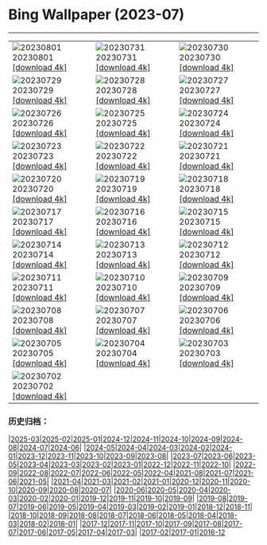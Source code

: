 # Bing Wallpaper (2023-07)
**************

<table><tr><td><img src="https://www.bing.com/th?id=OHR.DenaliClimber_DE-DE2152718448_1920x1080.jpg" alt="20230801"> 20230801 <a href="https://www.bing.com/th?id=OHR.DenaliClimber_DE-DE2152718448_UHD.jpg">[download 4k]</a></td><td><img src="https://www.bing.com/th?id=OHR.RockHouse_DE-DE8842375533_1920x1080.jpg" alt="20230731"> 20230731 <a href="https://www.bing.com/th?id=OHR.RockHouse_DE-DE8842375533_UHD.jpg">[download 4k]</a></td><td><img src="https://www.bing.com/th?id=OHR.FoxCubs_DE-DE0132480419_1920x1080.jpg" alt="20230730"> 20230730 <a href="https://www.bing.com/th?id=OHR.FoxCubs_DE-DE0132480419_UHD.jpg">[download 4k]</a></td></tr><tr><td><img src="https://www.bing.com/th?id=OHR.TigerIndia_DE-DE7523185756_1920x1080.jpg" alt="20230729"> 20230729 <a href="https://www.bing.com/th?id=OHR.TigerIndia_DE-DE7523185756_UHD.jpg">[download 4k]</a></td><td><img src="https://www.bing.com/th?id=OHR.SanBlasIslands_DE-DE7177823462_1920x1080.jpg" alt="20230728"> 20230728 <a href="https://www.bing.com/th?id=OHR.SanBlasIslands_DE-DE7177823462_UHD.jpg">[download 4k]</a></td><td><img src="https://www.bing.com/th?id=OHR.ParisLouvre_DE-DE5257650746_1920x1080.jpg" alt="20230727"> 20230727 <a href="https://www.bing.com/th?id=OHR.ParisLouvre_DE-DE5257650746_UHD.jpg">[download 4k]</a></td></tr><tr><td><img src="https://www.bing.com/th?id=OHR.MangrovePark_DE-DE4871717543_1920x1080.jpg" alt="20230726"> 20230726 <a href="https://www.bing.com/th?id=OHR.MangrovePark_DE-DE4871717543_UHD.jpg">[download 4k]</a></td><td><img src="https://www.bing.com/th?id=OHR.LasLagunas_DE-DE3855429319_1920x1080.jpg" alt="20230725"> 20230725 <a href="https://www.bing.com/th?id=OHR.LasLagunas_DE-DE3855429319_UHD.jpg">[download 4k]</a></td><td><img src="https://www.bing.com/th?id=OHR.ZebraCousins_DE-DE3138525092_1920x1080.jpg" alt="20230724"> 20230724 <a href="https://www.bing.com/th?id=OHR.ZebraCousins_DE-DE3138525092_UHD.jpg">[download 4k]</a></td></tr><tr><td><img src="https://www.bing.com/th?id=OHR.TeaEstate_DE-DE1060002531_1920x1080.jpg" alt="20230723"> 20230723 <a href="https://www.bing.com/th?id=OHR.TeaEstate_DE-DE1060002531_UHD.jpg">[download 4k]</a></td><td><img src="https://www.bing.com/th?id=OHR.HammockDay_DE-DE0611362682_1920x1080.jpg" alt="20230722"> 20230722 <a href="https://www.bing.com/th?id=OHR.HammockDay_DE-DE0611362682_UHD.jpg">[download 4k]</a></td><td><img src="https://www.bing.com/th?id=OHR.BridgeNorway_DE-DE0132914510_1920x1080.jpg" alt="20230721"> 20230721 <a href="https://www.bing.com/th?id=OHR.BridgeNorway_DE-DE0132914510_UHD.jpg">[download 4k]</a></td></tr><tr><td><img src="https://www.bing.com/th?id=OHR.MoonDayArtemis_DE-DE8692746129_1920x1080.jpg" alt="20230720"> 20230720 <a href="https://www.bing.com/th?id=OHR.MoonDayArtemis_DE-DE8692746129_UHD.jpg">[download 4k]</a></td><td><img src="https://www.bing.com/th?id=OHR.CrescentLake_DE-DE8242046446_1920x1080.jpg" alt="20230719"> 20230719 <a href="https://www.bing.com/th?id=OHR.CrescentLake_DE-DE8242046446_UHD.jpg">[download 4k]</a></td><td><img src="https://www.bing.com/th?id=OHR.HinterseeLake_DE-DE7814491503_1920x1080.jpg" alt="20230718"> 20230718 <a href="https://www.bing.com/th?id=OHR.HinterseeLake_DE-DE7814491503_UHD.jpg">[download 4k]</a></td></tr><tr><td><img src="https://www.bing.com/th?id=OHR.CavanCastle_DE-DE6494327966_1920x1080.jpg" alt="20230717"> 20230717 <a href="https://www.bing.com/th?id=OHR.CavanCastle_DE-DE6494327966_UHD.jpg">[download 4k]</a></td><td><img src="https://www.bing.com/th?id=OHR.BearHoleBrook_DE-DE2188563050_1920x1080.jpg" alt="20230716"> 20230716 <a href="https://www.bing.com/th?id=OHR.BearHoleBrook_DE-DE2188563050_UHD.jpg">[download 4k]</a></td><td><img src="https://www.bing.com/th?id=OHR.CastelmazzanoSunrise_DE-DE1863686096_1920x1080.jpg" alt="20230715"> 20230715 <a href="https://www.bing.com/th?id=OHR.CastelmazzanoSunrise_DE-DE1863686096_UHD.jpg">[download 4k]</a></td></tr><tr><td><img src="https://www.bing.com/th?id=OHR.BerlinBotanicGarden_DE-DE9639531635_1920x1080.jpg" alt="20230714"> 20230714 <a href="https://www.bing.com/th?id=OHR.BerlinBotanicGarden_DE-DE9639531635_UHD.jpg">[download 4k]</a></td><td><img src="https://www.bing.com/th?id=OHR.ZhangyeGeopark_DE-DE5899519482_1920x1080.jpg" alt="20230713"> 20230713 <a href="https://www.bing.com/th?id=OHR.ZhangyeGeopark_DE-DE5899519482_UHD.jpg">[download 4k]</a></td><td><img src="https://www.bing.com/th?id=OHR.HinterseeBavaria_DE-DE6864169933_1920x1080.jpg" alt="20230712"> 20230712 <a href="https://www.bing.com/th?id=OHR.HinterseeBavaria_DE-DE6864169933_UHD.jpg">[download 4k]</a></td></tr><tr><td><img src="https://www.bing.com/th?id=OHR.WorldPopDay_DE-DE5116367774_1920x1080.jpg" alt="20230711"> 20230711 <a href="https://www.bing.com/th?id=OHR.WorldPopDay_DE-DE5116367774_UHD.jpg">[download 4k]</a></td><td><img src="https://www.bing.com/th?id=OHR.SomersetLavender_DE-DE4562523313_1920x1080.jpg" alt="20230710"> 20230710 <a href="https://www.bing.com/th?id=OHR.SomersetLavender_DE-DE4562523313_UHD.jpg">[download 4k]</a></td><td><img src="https://www.bing.com/th?id=OHR.MoselleRiver_DE-DE4111519220_1920x1080.jpg" alt="20230709"> 20230709 <a href="https://www.bing.com/th?id=OHR.MoselleRiver_DE-DE4111519220_UHD.jpg">[download 4k]</a></td></tr><tr><td><img src="https://www.bing.com/th?id=OHR.CooperChapel_DE-DE3457658081_1920x1080.jpg" alt="20230708"> 20230708 <a href="https://www.bing.com/th?id=OHR.CooperChapel_DE-DE3457658081_UHD.jpg">[download 4k]</a></td><td><img src="https://www.bing.com/th?id=OHR.CocoaPods_DE-DE2913342823_1920x1080.jpg" alt="20230707"> 20230707 <a href="https://www.bing.com/th?id=OHR.CocoaPods_DE-DE2913342823_UHD.jpg">[download 4k]</a></td><td><img src="https://www.bing.com/th?id=OHR.KissingPenguins_DE-DE4462202063_1920x1080.jpg" alt="20230706"> 20230706 <a href="https://www.bing.com/th?id=OHR.KissingPenguins_DE-DE4462202063_UHD.jpg">[download 4k]</a></td></tr><tr><td><img src="https://www.bing.com/th?id=OHR.CorfuBeach_DE-DE3578833784_1920x1080.jpg" alt="20230705"> 20230705 <a href="https://www.bing.com/th?id=OHR.CorfuBeach_DE-DE3578833784_UHD.jpg">[download 4k]</a></td><td><img src="https://www.bing.com/th?id=OHR.GrasslandsNationalParkSaskachewan_DE-DE4287828345_1920x1080.jpg" alt="20230704"> 20230704 <a href="https://www.bing.com/th?id=OHR.GrasslandsNationalParkSaskachewan_DE-DE4287828345_UHD.jpg">[download 4k]</a></td><td><img src="https://www.bing.com/th?id=OHR.CoyoteBanff_DE-DE4348536684_1920x1080.jpg" alt="20230703"> 20230703 <a href="https://www.bing.com/th?id=OHR.CoyoteBanff_DE-DE4348536684_UHD.jpg">[download 4k]</a></td></tr><tr><td><img src="https://www.bing.com/th?id=OHR.HalfwayBoats_DE-DE4239098314_1920x1080.jpg" alt="20230702"> 20230702 <a href="https://www.bing.com/th?id=OHR.HalfwayBoats_DE-DE4239098314_UHD.jpg">[download 4k]</a></td><td></td><td></td></tr></table>

### 历史归档：

|[2025-03](/../2025-03/2025-03.md)|[2025-02](/../2025-02/2025-02.md)|[2025-01](/../2025-01/2025-01.md)|[2024-12](/../2024-12/2024-12.md)|[2024-11](/../2024-11/2024-11.md)|[2024-10](/../2024-10/2024-10.md)|[2024-09](/../2024-09/2024-09.md)|[2024-08](/../2024-08/2024-08.md)|[2024-07](/../2024-07/2024-07.md)|[2024-06](/../2024-06/2024-06.md)|
|[2024-05](/../2024-05/2024-05.md)|[2024-04](/../2024-04/2024-04.md)|[2024-03](/../2024-03/2024-03.md)|[2024-02](/../2024-02/2024-02.md)|[2024-01](/../2024-01/2024-01.md)|[2023-12](/../2023-12/2023-12.md)|[2023-11](/../2023-11/2023-11.md)|[2023-10](/../2023-10/2023-10.md)|[2023-09](/../2023-09/2023-09.md)|[2023-08](/../2023-08/2023-08.md)|
|[2023-07](/2023-07.md)|[2023-06](/../2023-06/2023-06.md)|[2023-05](/../2023-05/2023-05.md)|[2023-04](/../2023-04/2023-04.md)|[2023-03](/../2023-03/2023-03.md)|[2023-02](/../2023-02/2023-02.md)|[2023-01](/../2023-01/2023-01.md)|[2022-12](/../2022-12/2022-12.md)|[2022-11](/../2022-11/2022-11.md)|[2022-10](/../2022-10/2022-10.md)|
|[2022-09](/../2022-09/2022-09.md)|[2022-08](/../2022-08/2022-08.md)|[2022-07](/../2022-07/2022-07.md)|[2022-06](/../2022-06/2022-06.md)|[2022-05](/../2022-05/2022-05.md)|[2022-04](/../2022-04/2022-04.md)|[2021-08](/../2021-08/2021-08.md)|[2021-07](/../2021-07/2021-07.md)|[2021-06](/../2021-06/2021-06.md)|[2021-05](/../2021-05/2021-05.md)|
|[2021-04](/../2021-04/2021-04.md)|[2021-03](/../2021-03/2021-03.md)|[2021-02](/../2021-02/2021-02.md)|[2021-01](/../2021-01/2021-01.md)|[2020-12](/../2020-12/2020-12.md)|[2020-11](/../2020-11/2020-11.md)|[2020-10](/../2020-10/2020-10.md)|[2020-09](/../2020-09/2020-09.md)|[2020-08](/../2020-08/2020-08.md)|[2020-07](/../2020-07/2020-07.md)|
|[2020-06](/../2020-06/2020-06.md)|[2020-05](/../2020-05/2020-05.md)|[2020-04](/../2020-04/2020-04.md)|[2020-03](/../2020-03/2020-03.md)|[2020-02](/../2020-02/2020-02.md)|[2020-01](/../2020-01/2020-01.md)|[2019-12](/../2019-12/2019-12.md)|[2019-11](/../2019-11/2019-11.md)|[2019-10](/../2019-10/2019-10.md)|[2019-09](/../2019-09/2019-09.md)|
|[2019-08](/../2019-08/2019-08.md)|[2019-07](/../2019-07/2019-07.md)|[2019-06](/../2019-06/2019-06.md)|[2019-05](/../2019-05/2019-05.md)|[2019-04](/../2019-04/2019-04.md)|[2019-03](/../2019-03/2019-03.md)|[2019-02](/../2019-02/2019-02.md)|[2019-01](/../2019-01/2019-01.md)|[2018-12](/../2018-12/2018-12.md)|[2018-11](/../2018-11/2018-11.md)|
|[2018-10](/../2018-10/2018-10.md)|[2018-09](/../2018-09/2018-09.md)|[2018-08](/../2018-08/2018-08.md)|[2018-07](/../2018-07/2018-07.md)|[2018-06](/../2018-06/2018-06.md)|[2018-05](/../2018-05/2018-05.md)|[2018-04](/../2018-04/2018-04.md)|[2018-03](/../2018-03/2018-03.md)|[2018-02](/../2018-02/2018-02.md)|[2018-01](/../2018-01/2018-01.md)|
|[2017-12](/../2017-12/2017-12.md)|[2017-11](/../2017-11/2017-11.md)|[2017-10](/../2017-10/2017-10.md)|[2017-09](/../2017-09/2017-09.md)|[2017-08](/../2017-08/2017-08.md)|[2017-07](/../2017-07/2017-07.md)|[2017-06](/../2017-06/2017-06.md)|[2017-05](/../2017-05/2017-05.md)|[2017-04](/../2017-04/2017-04.md)|[2017-03](/../2017-03/2017-03.md)|
|[2017-02](/../2017-02/2017-02.md)|[2017-01](/../2017-01/2017-01.md)|[2016-12](/../2016-12/2016-12.md)